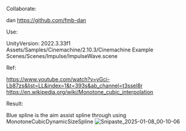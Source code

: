 Collaborate:

dan https://github.com/fmb-dan

Use:

UnityVersion: 2022.3.33f1
Assets/Samples/Cinemachine/2.10.3/Cinemachine Example Scenes/Scenes/Impulse/ImpulseWave.scene

Ref:

https://www.youtube.com/watch?v=yGci-Lb87zs&list=LL&index=1&t=393s&ab_channel=t3ssel8r
https://en.wikipedia.org/wiki/Monotone_cubic_interpolation

Result:

Blue spline is the aim assist spline through using MonotoneCubicDynamicSizeSpline
![Snipaste_2025-01-08_00-10-06](https://github.com/user-attachments/assets/d6e77247-a067-4ab0-a3e9-30263716f1e5)
